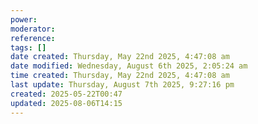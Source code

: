 ```yaml
---
power: 
moderator: 
reference: 
tags: []
date created: Thursday, May 22nd 2025, 4:47:08 am
date modified: Wednesday, August 6th 2025, 2:05:24 am
time created: Thursday, May 22nd 2025, 4:47:08 am
last update: Thursday, August 7th 2025, 9:27:16 pm
created: 2025-05-22T00:47
updated: 2025-08-06T14:15
---
```

